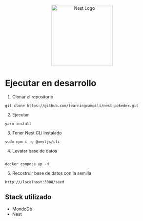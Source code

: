 <p align="center">
  <a href="http://nestjs.com/" target="blank"><img src="https://nestjs.com/img/logo-small.svg" width="200" alt="Nest Logo" /></a>
</p>

# Ejecutar en desarrollo

1. Clonar el repositorio
```
git clone https://github.com/learningcampili/nest-pokedex.git
```
2. Ejecutar
```
yarn install
```
3. Tener Nest CLi instalado
```
sudo npm i -g @nestjs/cli
```

4. Levatar base de datos
```

docker compose up -d
```

5. Recostruir base de datos con la semilla
```
http:///localhost:3000/seed
```
## Stack utilizado
  * MondoDb
  * Nest
  
